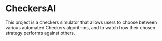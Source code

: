 # CheckersAI

This project is a checkers simulator that allows users to choose between various automated Checkers algorithms, and to watch how their chosen strategy performs against others. 

